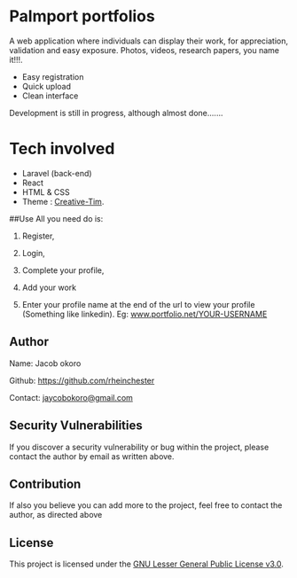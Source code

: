
# Palmport portfolios

A web application where individuals can display their work, for appreciation, validation and easy exposure. Photos, videos, research papers, you name it!!!.

- Easy registration
- Quick upload
- Clean interface

Development is still in progress, although almost done.......

# Tech involved
- Laravel (back-end)
- React 
- HTML & CSS
- Theme : [Creative-Tim](https://www.creative-tim.com).



##Use
All you need do is:
1) Register,

2) Login, 

3) Complete your profile, 

4) Add your work

5) Enter your profile name at the end of the url to view your profile (Something like linkedin).
    Eg: www.portfolio.net/YOUR-USERNAME

## Author
Name: Jacob okoro

Github: https://github.com/rheinchester

Contact: jaycobokoro@gmail.com

## Security Vulnerabilities

If you discover a security vulnerability or bug within the project, please contact the author by email as written above.

## Contribution
 If also you believe you can add more to the project, feel free to contact the author, as directed above

## License
This project is  licensed under the [GNU Lesser General Public License v3.0](https://www.gnu.org/licenses/lgpl-3.0.en.html).


<!-- 
# Installation
- Firstly, make sure the app is capable of [running locally](https://gist.github.com/hootlex/da59b91c628a6688ceb1).
- Next, download all  the node dependencies using `npm install`
- Then, enter `npm run dev` or `npm run watch` to compile all js and css assets.
- Finally, enter `php artisan serve ` to run a local server. -->

